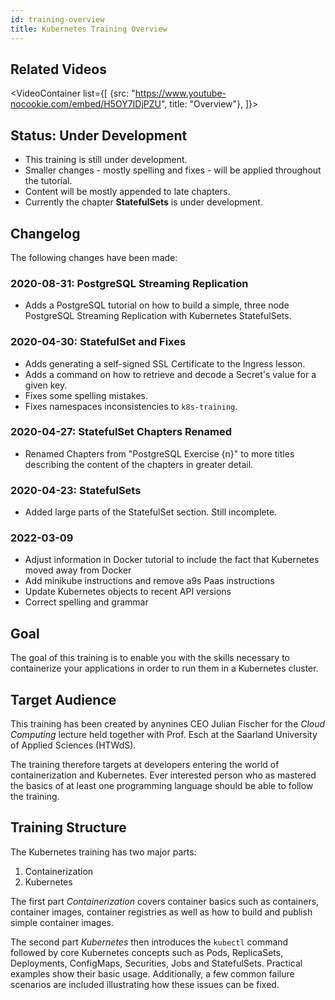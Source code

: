 ```yaml
---
id: training-overview
title: Kubernetes Training Overview
---
```


## Related Videos
<VideoContainer
list={[
{src: "https://www.youtube-nocookie.com/embed/H5OY7IDjPZU", title: "Overview"},
]}></VideoContainer>

## Status: Under Development

* This training is still under development.
* Smaller changes - mostly spelling and fixes - will be applied throughout the tutorial.
* Content will be mostly appended to late chapters.
* Currently the chapter **StatefulSets** is under development.

## Changelog

The following changes have been made:

### 2020-08-31: PostgreSQL Streaming Replication

* Adds a PostgreSQL tutorial on how to build a simple, three node PostgreSQL Streaming Replication with Kubernetes StatefulSets.

### 2020-04-30: StatefulSet and Fixes

* Adds generating a self-signed SSL Certificate to the Ingress lesson.
* Adds a command on how to retrieve and decode a Secret's value for a given key.
* Fixes some spelling mistakes.
* Fixes namespaces inconsistencies to `k8s-training`.

### 2020-04-27: StatefulSet Chapters Renamed

* Renamed Chapters from "PostgreSQL Exercise {n}" to more titles describing the content of the chapters in greater detail.

### 2020-04-23: StatefulSets

* Added large parts of the StatefulSet section. Still incomplete.

### 2022-03-09

* Adjust information in Docker tutorial to include the fact that Kubernetes moved
away from Docker
* Add minikube instructions and remove a9s Paas instructions
* Update Kubernetes objects to recent API versions
* Correct spelling and grammar


## Goal

The goal of this training is to enable you with the skills necessary to containerize your applications in order to run them in a Kubernetes cluster.

## Target Audience

This training has been created by anynines CEO Julian Fischer for the *Cloud Computing* lecture held together with Prof. Esch at the Saarland University of Applied Sciences (HTWdS).

The training therefore targets at developers entering the world of containerization and Kubernetes. Ever interested person who as mastered the basics of at least one programming language should be able to follow the training.

## Training Structure

The Kubernetes training has two major parts:

1. Containerization
2. Kubernetes

The first part *Containerization* covers container basics such as containers, container images, container registries as well as how to build and publish simple container images.

The second part *Kubernetes* then introduces the `kubectl` command followed by core Kubernetes concepts such as Pods, ReplicaSets, Deployments, ConfigMaps, Securities, Jobs and StatefulSets. Practical examples show their basic usage. Additionally, a few common failure scenarios are included illustrating how these issues can be fixed.
